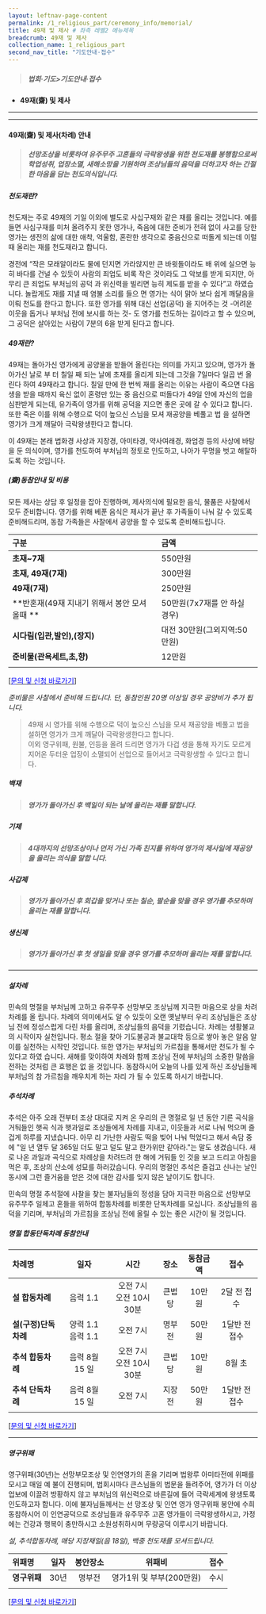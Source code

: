 ```yaml
---
layout: leftnav-page-content
permalink: /1_religious_part/ceremony_info/memorial/
title: 49재 및 제사 # 좌측 레벨2 메뉴제목
breadcrumb: 49재 및 제사
collection_name: 1_religious_part
second_nav_title: "기도안내·접수" 
---
```


> ##### **법회·기도>기도안내·접수**

* **49재(齋) 및 제사**
---
---

#### **49재(齋) 및 제사(차례) 안내**

> <h5>선망조상을 비롯하여 유주무주 고혼들의 극락왕생을 위한 천도재를 봉행함으로써 학업성취, 업장소멸, 새해소망을 기원하며 조상님들의 음덕을 더하고자 하는 간절한 마음을 담는 천도의식입니다.</h5>

##### **천도재란?**
천도재는 주로 49재의 기일 이외에 별도로 사십구재와 같은 재를 올리는 것입니다. 예를 들면 사십구재를 미처 올려주지 못한 영가나, 죽음에 대한 준비가 전혀 없이 사고를 당한 영가는 생전의 삶에 대한 애착, 억울함, 혼란한 생각으로 중음신으로 떠돌게 되는데 이럴 때 올리는 재를 천도재라고 합니다.

경전에 “작은 모래알이라도 물에 던지면 가라앉지만 큰 바윗돌이라도 배 위에 실으면 능히 바다를 건널 수 있듯이 사람의 죄업도 비록 작은 것이라도 그 악보를 받게 되지만, 아무리 큰 죄업도 부처님의 공덕 과 위신력을 빌리면 능히 제도를 받을 수 있다”고 하였습니다. 놀랍게도 재를 지낼 때 염불 소리를 들으 면 영가는 식이 맑아 보다 쉽게 깨달음을 이뤄 천도를 한다고 합니다. 또한 영가를 위해 대신 선업(공덕) 을 지어주는 것 -어려운 이웃을 돕거나 부처님 전에 보시를 하는 것- 도 영가를 천도하는 길이라고 할 수 있으며, 그 공덕은 살아있는 사람이 7분의 6을 받게 된다고 합니다.


##### **49재란?**
49재는 돌아가신 영가에게 공양물을 받들어 올린다는 의미를 가지고 있으며, 영가가 돌아가신 날로 부 터 칠일 째 되는 날에 초재를 올리게 되는데 그것을 7일마다 일곱 번 올린다 하여 49재라고 합니다. 칠일 만에 한 번씩 재를 올리는 이유는 사람이 죽으면 다음 생을 받을 때까지 육신 없이 혼령만 있는 중 음신으로 떠돌다가 49일 안에 자신의 업을 심판받게 되는데, 유가족이 영가를 위해 공덕을 지으면 좋은 곳에 갈 수 있다고 합니다. 또한 죽은 이를 위해 수행으로 덕이 높으신 스님을 모셔 재공양을 베풀고 법 을 설하면 영가가 크게 깨달아 극락왕생한다고 합니다.

이 49재는 본래 법화경 사상과 지장경, 아미타경, 약사여래경, 화엄경 등의 사상에 바탕을 둔 의식이며, 영가를 천도하여 부처님의 정토로 인도하고, 나아가 무명을 벗고 해탈하도록 하는 것입니다.

##### **(齋)동참안내 및 비용**
모든 제사는 상담 후 일정을 잡아 진행하며, 제사의식에 필요한 음식, 물품은 사찰에서 모두 준비합니다. 영가를 위해 베푼 음식은 제사가 끝난 후 가족들이 나눠 갈 수 있도록 준비해드리며, 동참 가족들은 사찰에서 공양을 할 수 있도록 준비해드립니다. 


|구분|금액|
|:-|:-|
|**초재~7재**|  550만원|
|**초재, 49재(7재)** |   300만원|
|**49재(7재)**   |   250만원|
|**반혼재(49재 지내기 위해서 봉안 모셔올때 **   |   50만원(7x7재를 안 하실 경우)|
|**시다림(입관,발인),(장지)**   |   대전 30만원(그외지역:50만원)|
|**준비물(관욕세트,초,향)**|   12만원|
|   |   |

[[<span style="color:blue">문의 및 신청 바로가기</span>] ](/1_0_templeNews/questions/)

*준비물은 사찰에서 준비해 드립니다.*
*단, 동참인원 20명 이상일 경우 공양비가 추가 됩니다.*

> 49재 시 영가를 위해 수행으로 덕이 높으신 스님을 모셔 재공양을 베풀고 법을 설하면 영가가 크게 깨달아 극락왕생한다고 합니다. <br> 이외 영구위패, 원불, 인등을 올려 드리면 영가가 다겁 생을 통해 자기도 모르게 지어온 두터운 업장이 소멸되어 선업으로 들어서고 극락왕생할 수 있다고 합니다.

##### **백재**
> <h5>영가가 돌아가신 후 백일이 되는 날에 올리는 재를 말합니다.<h5>

##### **기제**
> <h5>4대까지의 선망조상이나 먼저 가신 가족 친지를 위하여 영가의 제사일에 재공양을 올리는 의식을 말합 니다.

##### **사갑제**
> <h5>영가가 돌아가신 후 회갑을 맞거나 또는 칠순, 팔순을 맞을 경우 영가를 추모하며 올리는 재를 말합니다. 

##### **생신제**
> <h5> 영가가 돌아가신 후 첫 생일을 맞을 경우 영가를 추모하며 올리는 재를 말합니다. 

--- 

##### **설차례**
민속의 명절을 부처님께 고하고 유주무주 선망부모 조상님께 지극한 마음으로 상을 차려 차례를 올 립니다. 차례의 의미에서도 알 수 있듯이 오랜 옛날부터 우리 조상님들은 조상님 전에 정성스럽게 다린 차를 올리며, 조상님들의 음덕을 기렸습니다. 차례는 생활불교의 시작이자 실천입니다. 평소 절을 찾아 기도불공과 불교대학 등으로 쌓아 놓은 알음 알이를 실천하는 시작인 것입니다. 또한 영가는 부처님의 가르침을 통해서만 천도가 될 수 있다고 하였 습니다. 새해를 맞이하여 차례와 함께 조상님 전에 부처님의 소중한 말씀을 전하는 것처럼 큰 효행은 없 을 것입니다. 동참하시어 오늘의 나를 있게 하신 조상님들께 부처님의 참 가르침을 깨우치게 하는 자리 가 될 수 있도록 하시기 바랍니다.

##### **추석차례**
추석은 아주 오래 전부터 조상 대대로 지켜 온 우리의 큰 명절로 일 년 동안 기른 곡식을 거둬들인 햇곡 식과 햇과일로 조상들에게 차례를 지내고, 이웃들과 서로 나눠 먹으며 즐겁게 하루를 지냈습니다. 아무 리 가난한 사람도 떡을 빚어 나눠 먹었다고 해서 속담 중에 "일 년 열두 달 365일 더도 말고 덜도 말고 한가위만 같아라."는 말도 생겼습니다. 새로 나온 과일과 곡식으로 차례상을 차려드려 한 해에 거둬들 인 것을 보고 드리고 아침을 먹은 후, 조상의 산소에 성묘를 하러갔습니다. 우리의 명절인 추석은 즐겁고 신나는 날인 동시에 그런 즐거움을 얻은 것에 대한 감사를 잊지 않은 날이기도 합니다.

민속의 명절 추석절에 사찰을 찾는 불자님들의 정성을 담아 지극한 마음으로 선망부모 유주무주 일체고 혼들을 위하여 합동차례를 비롯한 단독차례를 모십니다. 조상님들의 음덕을 기리며, 부처님의 가르침을 조상님 전에 올릴 수 있는 좋은 시간이 될 것입니다.

##### **명절 합동단독차례 동참안내**

|차례명|일자|시간|장소|동참금액|접수|
|:-|:-:|:-:|:-:|:-:|:-:|
|**설 합동차례**|음력 1.1|오전 7시<br>오전 10시30분|큰법당|10만원|2달 전 접수|
|**설(구정)단독차례**|양력 1.1<br>음력 1.1|오전 7시|명부전|50만원|1달반 전 접수|
|**추석 합동차례**|음력 8월 15 일|오전 7시<br>오전 10시 30분|큰법당|10만원|8월 초|
|**추석 단독차례**|음력 8월 15 일|오전 7시|지장전|50만원|1달반 전 접수|
|||||||

[[<span style="color:blue">문의 및 신청 바로가기</span>] ](/1_0_templeNews/questions/)
  
--- 
  
##### **영구위패**
영구위패(30년)는 선망부모조상 및 인연영가의 혼을 기리며 법왕루 아미타전에 위패를 모시고 매일 예 불이 진행되며, 법회시마다 큰스님들의 법문을 들려주어, 영가가 더 이상 업보에 이끌려 방황하지 않고 부처님의 위신력으로 바른길에 들어 극락세계에 왕생토록 인도하고자 합니다. 이에 불자님들께서는 선 망조상 및 인연 영가 영구위패 봉안에 수희 동참하시어 이 인연공덕으로 조상님들과 유주무주 고혼 영가들이 극락왕생하시고, 가정에는 건강과 행복이 충만하시고 소원성취하시며 무량공덕 이루시기 바랍니다.

*설, 추석합동차례, 매당 지장재일(음 18일), 백중 천도재를 모셔드립니다.*

|위패명|일자|봉안장소|위패비|접수|
|:-|:-:|:-:|:-:|:-:|
|**영구위패**|30년|명부전|영가1위 및 부부(200만원)|수시|
||||||

  [[<span style="color:blue">문의 및 신청 바로가기</span>] ](/1_0_templeNews/questions/)

